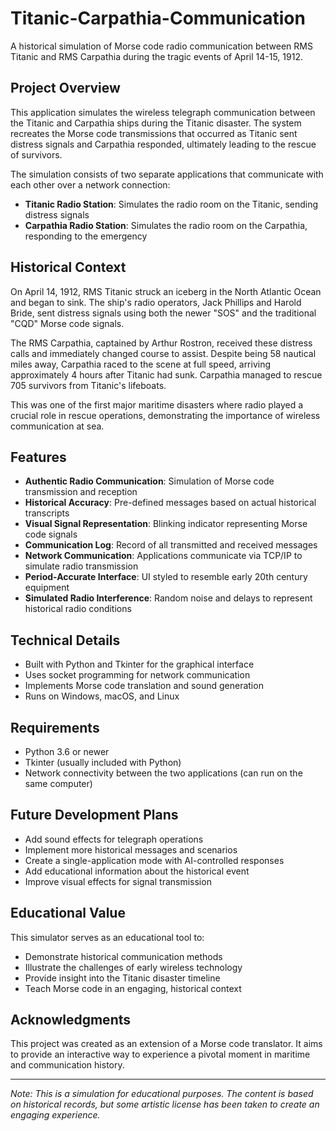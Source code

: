 # Titanic-Carpathia-Communication

A historical simulation of Morse code radio communication between RMS Titanic and RMS Carpathia during the tragic events of April 14-15, 1912.

## Project Overview

This application simulates the wireless telegraph communication between the Titanic and Carpathia ships during the Titanic disaster. The system recreates the Morse code transmissions that occurred as Titanic sent distress signals and Carpathia responded, ultimately leading to the rescue of survivors.

The simulation consists of two separate applications that communicate with each other over a network connection:

- **Titanic Radio Station**: Simulates the radio room on the Titanic, sending distress signals
- **Carpathia Radio Station**: Simulates the radio room on the Carpathia, responding to the emergency

## Historical Context

On April 14, 1912, RMS Titanic struck an iceberg in the North Atlantic Ocean and began to sink. The ship's radio operators, Jack Phillips and Harold Bride, sent distress signals using both the newer "SOS" and the traditional "CQD" Morse code signals.

The RMS Carpathia, captained by Arthur Rostron, received these distress calls and immediately changed course to assist. Despite being 58 nautical miles away, Carpathia raced to the scene at full speed, arriving approximately 4 hours after Titanic had sunk. Carpathia managed to rescue 705 survivors from Titanic's lifeboats.

This was one of the first major maritime disasters where radio played a crucial role in rescue operations, demonstrating the importance of wireless communication at sea.

## Features

- **Authentic Radio Communication**: Simulation of Morse code transmission and reception
- **Historical Accuracy**: Pre-defined messages based on actual historical transcripts
- **Visual Signal Representation**: Blinking indicator representing Morse code signals
- **Communication Log**: Record of all transmitted and received messages
- **Network Communication**: Applications communicate via TCP/IP to simulate radio transmission
- **Period-Accurate Interface**: UI styled to resemble early 20th century equipment
- **Simulated Radio Interference**: Random noise and delays to represent historical radio conditions

## Technical Details

- Built with Python and Tkinter for the graphical interface
- Uses socket programming for network communication
- Implements Morse code translation and sound generation
- Runs on Windows, macOS, and Linux

## Requirements

- Python 3.6 or newer
- Tkinter (usually included with Python)
- Network connectivity between the two applications (can run on the same computer)

## Future Development Plans

- Add sound effects for telegraph operations
- Implement more historical messages and scenarios
- Create a single-application mode with AI-controlled responses
- Add educational information about the historical event
- Improve visual effects for signal transmission

## Educational Value

This simulator serves as an educational tool to:
- Demonstrate historical communication methods
- Illustrate the challenges of early wireless technology
- Provide insight into the Titanic disaster timeline
- Teach Morse code in an engaging, historical context

## Acknowledgments

This project was created as an extension of a Morse code translator. It aims to provide an interactive way to experience a pivotal moment in maritime and communication history.

---

*Note: This is a simulation for educational purposes. The content is based on historical records, but some artistic license has been taken to create an engaging experience.*
